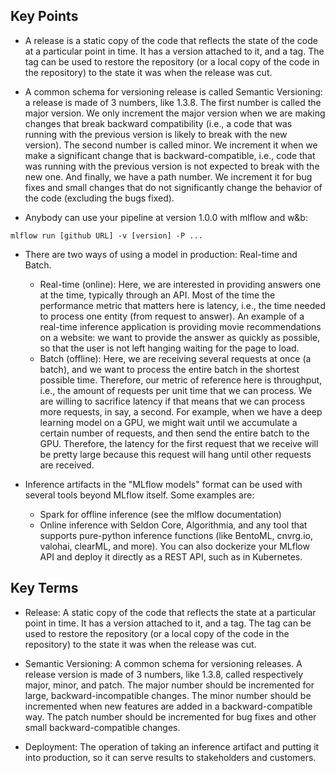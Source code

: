 ## Key Points

- A release is a static copy of the code that reflects the state of the code at a particular point in time. It has a version attached to it, and a tag. The tag can be used to restore the repository (or a local copy of the code in the repository) to the state it was when the release was cut.

- A common schema for versioning release is called Semantic Versioning: a release is made of 3 numbers, like 1.3.8. The first number is called the major version. We only increment the major version when we are making changes that break backward compatibility (i.e., a code that was running with the previous version is likely to break with the new version). The second number is called minor. We increment it when we make a significant change that is backward-compatible, i.e., code that was running with the previous version is not expected to break with the new one. And finally, we have a path number. We increment it for bug fixes and small changes that do not significantly change the behavior of the code (excluding the bugs fixed).

- Anybody can use your pipeline at version 1.0.0 with mlflow and w&b:
```
mlflow run [github URL] -v [version] -P ...
```

- There are two ways of using a model in production: Real-time and Batch.
    - Real-time (online): Here, we are interested in providing answers one at the time, typically through an API. Most of the time the performance metric that matters here is latency, i.e., the time needed to process one entity (from request to answer). An example of a real-time inference application is providing movie recommendations on a website: we want to provide the answer as quickly as possible, so that the user is not left hanging waiting for the page to load.
    - Batch (offline): Here, we are receiving several requests at once (a batch), and we want to process the entire batch in the shortest possible time. Therefore, our metric of reference here is throughput, i.e., the amount of requests per unit time that we can process. We are willing to sacrifice latency if that means that we can process more requests, in say, a second. For example, when we have a deep learning model on a GPU, we might wait until we accumulate a certain number of requests, and then send the entire batch to the GPU. Therefore, the latency for the first request that we receive will be pretty large because this request will hang until other requests are received.

- Inference artifacts in the "MLflow models" format can be used with several tools beyond MLflow itself. Some examples are:
    - Spark for offline inference (see the mlflow documentation)
    - Online inference with Seldon Core, Algorithmia, and any tool that supports pure-python inference functions (like BentoML, cnvrg.io, valohai, clearML, and more). You can also dockerize your MLflow API and deploy it directly as a REST API, such as in Kubernetes.

## Key Terms

- Release: A static copy of the code that reflects the state at a particular point in time. It has a version attached to it, and a tag. The tag can be used to restore the repository (or a local copy of the code in the repository) to the state it was when the release was cut.

- Semantic Versioning: A common schema for versioning releases. A release version is made of 3 numbers, like 1.3.8, called respectively major, minor, and patch. The major number should be incremented for large, backward-incompatible changes. The minor number should be incremented when new features are added in a backward-compatible way. The patch number should be incremented for bug fixes and other small backward-compatible changes.

- Deployment: The operation of taking an inference artifact and putting it into production, so it can serve results to stakeholders and customers.